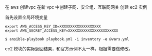 在 aws 创建vpc
在新 vpc 中创建子网、安全组、互联网网关
创建 ec2 实例

首先设置全局环境变量
```
export AWS_ACCESS_KEY_ID=XXXXXXXXXXXXXXXXXXX
export AWS_SECRET_ACCESS_KEY=XXXXXXXXXXXXXXXXXXXXXXX
```

```
$ ansible-playbook playbook.yml -i inventory -e @vars.yml
```

ec2 模块的实际返回结果，和官方示例不太一样，根据需要做修改。
